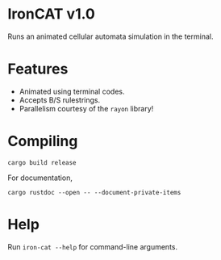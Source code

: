 # IronCAT v1.0

Runs an animated cellular automata simulation in the terminal.

# Features
 * Animated using terminal codes.
 * Accepts B/S rulestrings.
 * Parallelism courtesy of the `rayon` library!

# Compiling
```cargo build release```

For documentation,

```cargo rustdoc --open -- --document-private-items```

# Help
Run ```iron-cat --help``` for command-line arguments.